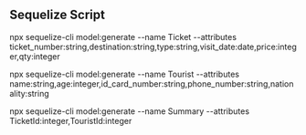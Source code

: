 ## Sequelize Script

npx sequelize-cli model:generate --name Ticket --attributes ticket_number:string,destination:string,type:string,visit_date:date,price:integer,qty:integer

npx sequelize-cli model:generate --name Tourist --attributes name:string,age:integer,id_card_number:string,phone_number:string,nationality:string

npx sequelize-cli model:generate --name Summary --attributes TicketId:integer,TouristId:integer
